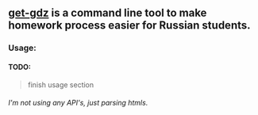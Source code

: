 ## [get-gdz](https://github.com/rakivo/get-gdz) is a command line tool to make homework process easier for Russian students.

### Usage:

#### TODO:
> finish usage section

###### I'm not using any API's, just parsing htmls.
